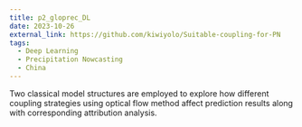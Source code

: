 ```yaml
---
title: p2_gloprec_DL
date: 2023-10-26
external_link: https://github.com/kiwiyolo/Suitable-coupling-for-PN
tags:
  - Deep Learning
  - Precipitation Nowcasting
  - China
---
```


  Two classical model structures are employed to explore how different coupling strategies using optical flow method affect prediction results along with corresponding attribution analysis.

<!--more-->
